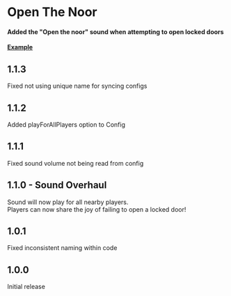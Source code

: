 # Open The Noor
#### Added the "Open the noor" sound when attempting to open locked doors

__[Example](https://youtu.be/vKgmCteDbY8)__

## 1.1.3
Fixed not using unique name for syncing configs

## 1.1.2
Added playForAllPlayers option to Config

## 1.1.1
Fixed sound volume not being read from config

## 1.1.0 - Sound Overhaul
Sound will now play for all nearby players.<br>
Players can now share the joy of failing to open a locked door!

## 1.0.1
Fixed inconsistent naming within code

## 1.0.0
Initial release
